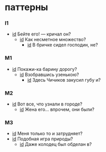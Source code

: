 # паттерны

### I1

- [id](#132f9272-080c-3cf6-8bcf-25d4e6f9657b) Бейте его! — кричал он?
    - [id](#159c4414-8e3f-3ab2-88df-ecfc74dc0525) Как несметное множество?
        - [id](#b9da9e67-655a-3a82-a34f-fae7a55a9215) В бричке сидел господин, не?

### M1

- [id](#e49488fc-efcc-397e-9c1c-2035f3dd1fb7) Покажи-ка барину дорогу?
    - [id](#f68e1791-9621-3611-944f-3a966bdde9b4) Взобравшись узенькою?
        - [id](#e878d178-48fd-3593-a91e-6d0977f9a72d) Здесь Чичиков закусил губу и?

### M2

- [id](#ee28d349-3a1a-3039-814a-c18d34650416) Вот все, что узнали в городе?
    - [id](#4a878c64-2d6f-3023-9ebf-4a279023cbb8) Жена его… впрочем, они были?

### M3

- [id](#ecddf812-586a-36b2-bfbc-f11a8ba55fe7) Меня только то и затрудняет?
- [id](#61815e30-44cf-3d57-a237-c8815c0d0163) Подобная игра природы?
    - [id](#84c48ba4-93d7-35f5-b94b-308486a7f590) Даже колодец был обделан в?

